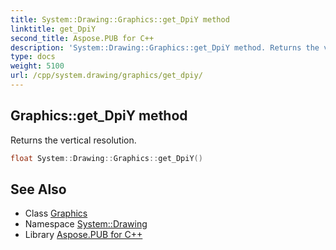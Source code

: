```yaml
---
title: System::Drawing::Graphics::get_DpiY method
linktitle: get_DpiY
second_title: Aspose.PUB for C++
description: 'System::Drawing::Graphics::get_DpiY method. Returns the vertical resolution in C++.'
type: docs
weight: 5100
url: /cpp/system.drawing/graphics/get_dpiy/
---
```

## Graphics::get_DpiY method


Returns the vertical resolution.

```cpp
float System::Drawing::Graphics::get_DpiY()
```

## See Also

* Class [Graphics](../)
* Namespace [System::Drawing](../../)
* Library [Aspose.PUB for C++](../../../)
